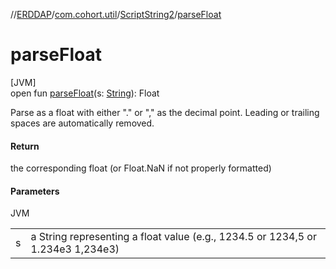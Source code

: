 //[ERDDAP](../../../index.md)/[com.cohort.util](../index.md)/[ScriptString2](index.md)/[parseFloat](parse-float.md)

# parseFloat

[JVM]\
open fun [parseFloat](parse-float.md)(s: [String](https://docs.oracle.com/en/java/javase/17/docs/api/java.base/java/lang/String.html)): Float

Parse as a float with either &quot;.&quot; or &quot;,&quot; as the decimal point. Leading or trailing spaces are automatically removed.

#### Return

the corresponding float (or Float.NaN if not properly formatted)

#### Parameters

JVM

| | |
|---|---|
| s | a String representing a float value (e.g., 1234.5 or 1234,5 or 1.234e3 1,234e3) |